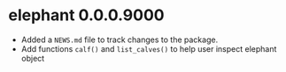 # elephant 0.0.0.9000

* Added a `NEWS.md` file to track changes to the package.
* Add functions `calf()` and `list_calves()` to help user inspect elephant object
